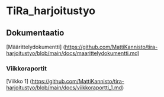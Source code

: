 # TiRa_harjoitustyo

## Dokumentaatio
[Määrittelydokumentti] (https://github.com/MattiKannisto/tira-harjoitustyo/blob/main/docs/maarittelydokumentti.md)

### Viikkoraportit
[Viikko 1] (https://github.com/MattiKannisto/tira-harjoitustyo/blob/main/docs/viikkoraportti_1.md)